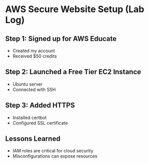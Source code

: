 # AWS Secure Website Setup (Lab Log)

## Step 1: Signed up for AWS Educate
- Created my account
- Received $50 credits

## Step 2: Launched a Free Tier EC2 Instance
- Ubuntu server
- Connected with SSH

## Step 3: Added HTTPS
- Installed certbot
- Configured SSL certificate

## Lessons Learned
- IAM roles are critical for cloud security
- Misconfigurations can expose resources